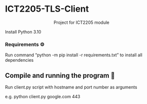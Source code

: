 # ICT2205-TLS-Client
<div align="center">
</h1>Project for ICT2205 module</h1>
</div>


Install Python 3.10

### Requirements ⚙️
Run command “python -m pip install -r requirements.txt” to install all dependencies

## Compile and running the program 🤖
Run client.py script with hostname and port number as arguments

e.g. python client.py google.com 443
